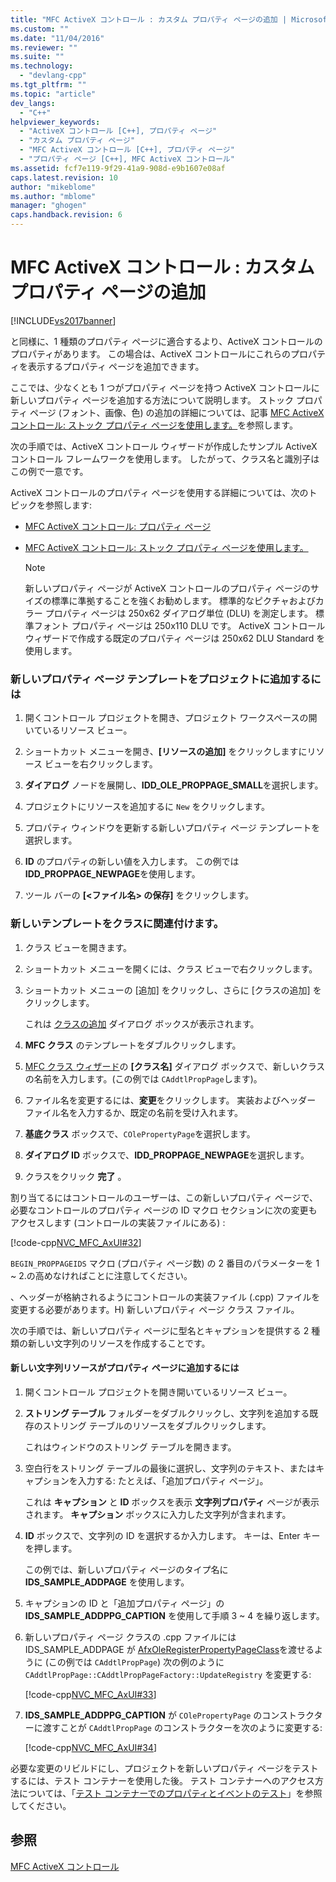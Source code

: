 ```yaml
---
title: "MFC ActiveX コントロール : カスタム プロパティ ページの追加 | Microsoft Docs"
ms.custom: ""
ms.date: "11/04/2016"
ms.reviewer: ""
ms.suite: ""
ms.technology: 
  - "devlang-cpp"
ms.tgt_pltfrm: ""
ms.topic: "article"
dev_langs: 
  - "C++"
helpviewer_keywords: 
  - "ActiveX コントロール [C++], プロパティ ページ"
  - "カスタム プロパティ ページ"
  - "MFC ActiveX コントロール [C++], プロパティ ページ"
  - "プロパティ ページ [C++], MFC ActiveX コントロール"
ms.assetid: fcf7e119-9f29-41a9-908d-e9b1607e08af
caps.latest.revision: 10
author: "mikeblome"
ms.author: "mblome"
manager: "ghogen"
caps.handback.revision: 6
---
```

# MFC ActiveX コントロール : カスタム プロパティ ページの追加
[!INCLUDE[vs2017banner](../assembler/inline/includes/vs2017banner.md)]

と同様に、1 種類のプロパティ ページに適合するより、ActiveX コントロールのプロパティがあります。  この場合は、ActiveX コントロールにこれらのプロパティを表示するプロパティ ページを追加できます。  
  
 ここでは、少なくとも 1 つがプロパティ ページを持つ ActiveX コントロールに新しいプロパティ ページを追加する方法について説明します。  ストック プロパティ ページ \(フォント、画像、色\) の追加の詳細については、記事 [MFC ActiveX コントロール: ストック プロパティ ページを使用します。](../mfc/mfc-activex-controls-using-stock-property-pages.md)を参照します。  
  
 次の手順では、ActiveX コントロール ウィザードが作成したサンプル ActiveX コントロール フレームワークを使用します。  したがって、クラス名と識別子はこの例で一意です。  
  
 ActiveX コントロールのプロパティ ページを使用する詳細については、次のトピックを参照します:  
  
-   [MFC ActiveX コントロール: プロパティ ページ](../mfc/mfc-activex-controls-property-pages.md)  
  
-   [MFC ActiveX コントロール: ストック プロパティ ページを使用します。](../mfc/mfc-activex-controls-using-stock-property-pages.md)  
  
    > [!NOTE]
    >  新しいプロパティ ページが ActiveX コントロールのプロパティ ページのサイズの標準に準拠することを強くお勧めします。  標準的なピクチャおよびカラー プロパティ ページは 250x62 ダイアログ単位 \(DLU\) を測定します。  標準フォント プロパティ ページは 250x110 DLU です。  ActiveX コントロール ウィザードで作成する既定のプロパティ ページは 250x62 DLU Standard を使用します。  
  
### 新しいプロパティ ページ テンプレートをプロジェクトに追加するには  
  
1.  開くコントロール プロジェクトを開き、プロジェクト ワークスペースの開いているリソース ビュー。  
  
2.  ショートカット メニューを開き、**\[リソースの追加\]** をクリックしますにリソース ビューを右クリックします。  
  
3.  **ダイアログ** ノードを展開し、**IDD\_OLE\_PROPPAGE\_SMALL**を選択します。  
  
4.  プロジェクトにリソースを追加するに `New` をクリックします。  
  
5.  プロパティ ウィンドウを更新する新しいプロパティ ページ テンプレートを選択します。  
  
6.  **ID** のプロパティの新しい値を入力します。  この例では **IDD\_PROPPAGE\_NEWPAGE**を使用します。  
  
7.  ツール バーの **\[\<ファイル名\> の保存\]** をクリックします。  
  
### 新しいテンプレートをクラスに関連付けます。  
  
1.  クラス ビューを開きます。  
  
2.  ショートカット メニューを開くには、クラス ビューで右クリックします。  
  
3.  ショートカット メニューの \[追加\] をクリックし、さらに \[クラスの追加\] をクリックします。  
  
     これは [クラスの追加](../ide/add-class-dialog-box.md) ダイアログ ボックスが表示されます。  
  
4.  **MFC クラス** のテンプレートをダブルクリックします。  
  
5.  [MFC クラス ウィザード](../mfc/reference/mfc-add-class-wizard.md)の **\[クラス名\]** ダイアログ ボックスで、新しいクラスの名前を入力します。\(この例では `CAddtlPropPage`します\)。  
  
6.  ファイル名を変更するには、**変更**をクリックします。  実装およびヘッダー ファイル名を入力するか、既定の名前を受け入れます。  
  
7.  **基底クラス** ボックスで、`COlePropertyPage`を選択します。  
  
8.  **ダイアログ ID** ボックスで、**IDD\_PROPPAGE\_NEWPAGE**を選択します。  
  
9. クラスをクリック **完了** 。  
  
 割り当てるにはコントロールのユーザーは、この新しいプロパティ ページで、必要なコントロールのプロパティ ページの ID マクロ セクションに次の変更もアクセスします \(コントロールの実装ファイルにある\) :  
  
 [!code-cpp[NVC_MFC_AxUI#32](../mfc/codesnippet/CPP/mfc-activex-controls-adding-another-custom-property-page_1.cpp)]  
  
 `BEGIN_PROPPAGEIDS` マクロ \(プロパティ ページ数\) の 2 番目のパラメーターを 1 ~ 2.の高めなければことに注意してください。  
  
 、ヘッダーが格納されるようにコントロールの実装ファイル \(.cpp\) ファイルを変更する必要があります。H\) 新しいプロパティ ページ クラス ファイル。  
  
 次の手順では、新しいプロパティ ページに型名とキャプションを提供する 2 種類の新しい文字列のリソースを作成することです。  
  
#### 新しい文字列リソースがプロパティ ページに追加するには  
  
1.  開くコントロール プロジェクトを開き開いているリソース ビュー。  
  
2.  **ストリング テーブル** フォルダーをダブルクリックし、文字列を追加する既存のストリング テーブルのリソースをダブルクリックします。  
  
     これはウィンドウのストリング テーブルを開きます。  
  
3.  空白行をストリング テーブルの最後に選択し、文字列のテキスト、またはキャプションを入力する: たとえば、「追加プロパティ ページ」。  
  
     これは **キャプション** と **ID** ボックスを表示 **文字列プロパティ** ページが表示されます。  **キャプション** ボックスに入力した文字列が含まれます。  
  
4.  **ID** ボックスで、文字列の ID を選択するか入力します。  キーは、Enter キーを押します。  
  
     この例では、新しいプロパティ ページのタイプ名に **IDS\_SAMPLE\_ADDPAGE** を使用します。  
  
5.  キャプションの ID と「追加プロパティ ページ」の **IDS\_SAMPLE\_ADDPPG\_CAPTION** を使用して手順 3 ~ 4 を繰り返します。  
  
6.  新しいプロパティ ページ クラスの .cpp ファイルには IDS\_SAMPLE\_ADDPAGE が [AfxOleRegisterPropertyPageClass](../Topic/AfxOleRegisterPropertyPageClass.md)を渡せるように \(この例では `CAddtlPropPage`\) 次の例のように `CAddtlPropPage::CAddtlPropPageFactory::UpdateRegistry` を変更する:  
  
     [!code-cpp[NVC_MFC_AxUI#33](../mfc/codesnippet/CPP/mfc-activex-controls-adding-another-custom-property-page_2.cpp)]  
  
7.  **IDS\_SAMPLE\_ADDPPG\_CAPTION** が `COlePropertyPage` のコンストラクターに渡すことが `CAddtlPropPage` のコンストラクターを次のように変更する:  
  
     [!code-cpp[NVC_MFC_AxUI#34](../mfc/codesnippet/CPP/mfc-activex-controls-adding-another-custom-property-page_3.cpp)]  
  
 必要な変更のリビルドにし、プロジェクトを新しいプロパティ ページをテストするには、テスト コンテナーを使用した後。  テスト コンテナーへのアクセス方法については、「[テスト コンテナーでのプロパティとイベントのテスト](../mfc/testing-properties-and-events-with-test-container.md)」を参照してください。  
  
## 参照  
 [MFC ActiveX コントロール](../mfc/mfc-activex-controls.md)
